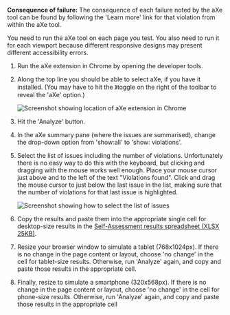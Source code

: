 **Consequence of failure:** The consequence of each failure noted by the aXe tool can be found by following the 'Learn more' link for that violation from within the aXe tool.

You need to run the aXe tool on each page you test. You also need to run it for each viewport because different responsive designs may present different accessibility errors.

1. Run the aXe extension in Chrome by opening the developer tools.

2. Along the top line you should be able to select aXe, if you have it installed. (You may have to hit the 》toggle on the right of the toolbar to reveal the 'aXe' option.)

	![Screenshot showing location of aXe extension in Chrome](https://govtnz.github.io/web-standards/assets/img/aXe-button.jpg)

3. Hit the 'Analyze' button. 

4. In the aXe summary pane (where the issues are summarised), change the drop-down option from 'show:all' to 'show: violations'.

5. Select the list of issues including the number of violations. Unfortunately there is no easy way to do this with the keyboard, but clicking and dragging with the mouse works well enough. Place your mouse cursor just above and to the left of the text "Violations found". Click and drag the mouse cursor to just below the last issue in the list, making sure that the number of violations for that last issue is highlighted.

    ![Screenshot showing how to select the list of issues](https://govtnz.github.io/web-standards/assets/img/aXe.jpg)

6. Copy the results and paste them into the appropriate single cell for desktop-size results in the [Self-Assessment results spreadsheet (XLSX 25KB)](https://govtnz.github.io/web-standards/guidance/assessment/2017-ws-self-assessment-results.xlsx). 

7. Resize your browser window to simulate a tablet (768x1024px). If there is no change in the page content or layout, choose 'no change' in the cell for tablet-size results. Otherwise, run 'Analyze' again, and copy and paste those results in the appropriate cell.

8. Finally, resize to simulate a smartphone (320x568px). If there is no change in the page content or layout, choose 'no change' in the cell for phone-size results. Otherwise, run 'Analyze' again, and copy and paste those results in the appropriate cell